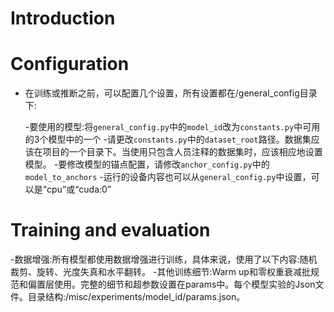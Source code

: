 # Introduction

# Configuration
  - 在训练或推断之前，可以配置几个设置，所有设置都在/general_config目录下:

    -要使用的模型:将`general_config.py`中的`model_id`改为`constants.py`中可用的3个模型中的一个
    -请更改`constants.py`中的`dataset_root`路径。数据集应该在项目的一个目录下。当使用只包含人员注释的数据集时，应该相应地设置模型。
    -要修改模型的锚点配置，请修改`anchor_config.py`中的`model_to_anchors`
    -运行的设备内容也可以从`general_config.py`中设置，可以是“cpu”或“cuda:0”

# Training and evaluation
-数据增强:所有模型都使用数据增强进行训练，具体来说，使用了以下内容:随机裁剪、旋转、光度失真和水平翻转。
-其他训练细节:Warm up和零权重衰减批规范和偏置层使用。完整的细节和超参数设置在params中。每个模型实验的Json文件。目录结构:/misc/experiments/model_id/params.json。
